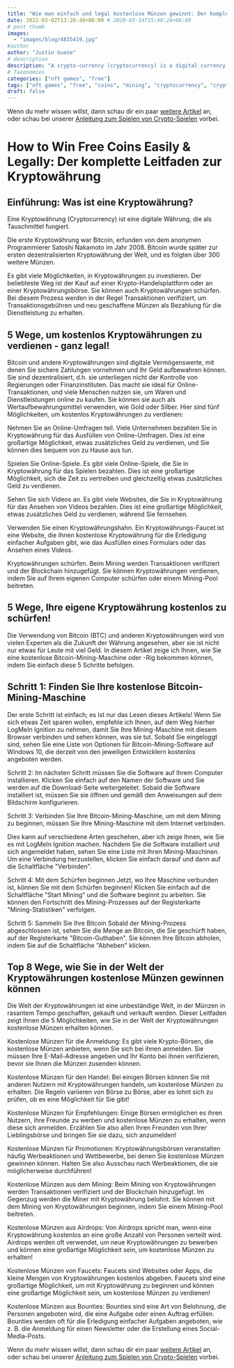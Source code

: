 ```yaml
---
title: "Wie man einfach und legal kostenlose Münzen gewinnt: Der komplette Leitfaden zur Kryptowährung"
date: 2022-03-02T13:28:49+06:00 # 2020-03-14T15:40:24+06:00
# post thumb
images:
  - "images/blog/4835419.jpg"
#author
author: "Justin Guese"
# description
description: "A crypto-currency (cryptocurrency) is a digital currency that functions as a medium of exchange."
# Taxonomies
categories: ["nft games", "free"]
tags: ["nft games", "free", "coins", "mining", "cryptocurrency", "crypto-currency", "bitcoin"]
draft: false
---
```



Wenn du mehr wissen willst, dann schau dir ein paar [weitere Artikel](/blog/) an, oder schau bei unserer [Anleitung zum Spielen von Crypto-Spielen](/services/how-do-i-get-started/) vorbei.

# How to Win Free Coins Easily & Legally: Der komplette Leitfaden zur Kryptowährung

## Einführung: Was ist eine Kryptowährung?

Eine Kryptowährung (Cryptocurrency) ist eine digitale Währung, die als Tauschmittel fungiert.

Die erste Kryptowährung war Bitcoin, erfunden von dem anonymen Programmierer Satoshi Nakamoto im Jahr 2008. Bitcoin wurde später zur ersten dezentralisierten Kryptowährung der Welt, und es folgten über 300 weitere Münzen.

Es gibt viele Möglichkeiten, in Kryptowährungen zu investieren. Der beliebteste Weg ist der Kauf auf einer Krypto-Handelsplattform oder an einer Kryptowährungsbörse. Sie können auch Kryptowährungen schürfen. Bei diesem Prozess werden in der Regel Transaktionen verifiziert, um Transaktionsgebühren und neu geschaffene Münzen als Bezahlung für die Dienstleistung zu erhalten.

## 5 Wege, um kostenlos Kryptowährungen zu verdienen - ganz legal!

Bitcoin und andere Kryptowährungen sind digitale Vermögenswerte, mit denen Sie sichere Zahlungen vornehmen und Ihr Geld aufbewahren können. Sie sind dezentralisiert, d.h. sie unterliegen nicht der Kontrolle von Regierungen oder Finanzinstituten. Das macht sie ideal für Online-Transaktionen, und viele Menschen nutzen sie, um Waren und Dienstleistungen online zu kaufen. Sie können sie auch als Wertaufbewahrungsmittel verwenden, wie Gold oder Silber. Hier sind fünf Möglichkeiten, um kostenlos Kryptowährungen zu verdienen:

Nehmen Sie an Online-Umfragen teil. Viele Unternehmen bezahlen Sie in Kryptowährung für das Ausfüllen von Online-Umfragen. Dies ist eine großartige Möglichkeit, etwas zusätzliches Geld zu verdienen, und Sie können dies bequem von zu Hause aus tun. 

Spielen Sie Online-Spiele. Es gibt viele Online-Spiele, die Sie in Kryptowährung für das Spielen bezahlen. Dies ist eine großartige Möglichkeit, sich die Zeit zu vertreiben und gleichzeitig etwas zusätzliches Geld zu verdienen. 

Sehen Sie sich Videos an. Es gibt viele Websites, die Sie in Kryptowährung für das Ansehen von Videos bezahlen. Dies ist eine großartige Möglichkeit, etwas zusätzliches Geld zu verdienen, während Sie fernsehen. 

Verwenden Sie einen Kryptowährungshahn. Ein Kryptowährungs-Faucet ist eine Website, die Ihnen kostenlose Kryptowährung für die Erledigung einfacher Aufgaben gibt, wie das Ausfüllen eines Formulars oder das Ansehen eines Videos. 

Kryptowährungen schürfen. Beim Mining werden Transaktionen verifiziert und der Blockchain hinzugefügt. Sie können Kryptowährungen verdienen, indem Sie auf Ihrem eigenen Computer schürfen oder einem Mining-Pool beitreten.

## 5 Wege, Ihre eigene Kryptowährung kostenlos zu schürfen!

Die Verwendung von Bitcoin (BTC) und anderen Kryptowährungen wird von vielen Experten als die Zukunft der Währung angesehen, aber sie ist nicht nur etwas für Leute mit viel Geld. In diesem Artikel zeige ich Ihnen, wie Sie eine kostenlose Bitcoin-Mining-Maschine oder -Rig bekommen können, indem Sie einfach diese 5 Schritte befolgen.

## Schritt 1: Finden Sie Ihre kostenlose Bitcoin-Mining-Maschine

Der erste Schritt ist einfach; es ist nur das Lesen dieses Artikels! Wenn Sie sich etwas Zeit sparen wollen, empfehle ich Ihnen, auf dem Weg hierher LogMeIn Ignition zu nehmen, damit Sie Ihre Mining-Maschine mit diesem Browser verbinden und sehen können, was sie tut. Sobald Sie eingeloggt sind, sehen Sie eine Liste von Optionen für Bitcoin-Mining-Software auf Windows 10, die derzeit von den jeweiligen Entwicklern kostenlos angeboten werden.

Schritt 2: Im nächsten Schritt müssen Sie die Software auf Ihrem Computer installieren. Klicken Sie einfach auf den Namen der Software und Sie werden auf die Download-Seite weitergeleitet. Sobald die Software installiert ist, müssen Sie sie öffnen und gemäß den Anweisungen auf dem Bildschirm konfigurieren. 

Schritt 3: Verbinden Sie Ihre Bitcoin-Mining-Maschine, um mit dem Mining zu beginnen, müssen Sie Ihre Mining-Maschine mit dem Internet verbinden. 

Dies kann auf verschiedene Arten geschehen, aber ich zeige Ihnen, wie Sie es mit LogMeIn Ignition machen. Nachdem Sie die Software installiert und sich angemeldet haben, sehen Sie eine Liste mit Ihren Mining-Maschinen. Um eine Verbindung herzustellen, klicken Sie einfach darauf und dann auf die Schaltfläche "Verbinden".

Schritt 4: Mit dem Schürfen beginnen Jetzt, wo Ihre Maschine verbunden ist, können Sie mit dem Schürfen beginnen! Klicken Sie einfach auf die Schaltfläche "Start Mining" und die Software beginnt zu arbeiten. Sie können den Fortschritt des Mining-Prozesses auf der Registerkarte "Mining-Statistiken" verfolgen. 

Schritt 5: Sammeln Sie Ihre Bitcoin Sobald der Mining-Prozess abgeschlossen ist, sehen Sie die Menge an Bitcoin, die Sie geschürft haben, auf der Registerkarte "Bitcoin-Guthaben". Sie können Ihre Bitcoin abholen, indem Sie auf die Schaltfläche "Abheben" klicken.

## Top 8 Wege, wie Sie in der Welt der Kryptowährungen kostenlose Münzen gewinnen können

Die Welt der Kryptowährungen ist eine unbeständige Welt, in der Münzen in rasantem Tempo geschaffen, gekauft und verkauft werden. Dieser Leitfaden zeigt Ihnen die 5 Möglichkeiten, wie Sie in der Welt der Kryptowährungen kostenlose Münzen erhalten können. 

Kostenlose Münzen für die Anmeldung: Es gibt viele Krypto-Börsen, die kostenlose Münzen anbieten, wenn Sie sich bei ihnen anmelden. Sie müssen Ihre E-Mail-Adresse angeben und Ihr Konto bei ihnen verifizieren, bevor sie Ihnen die Münzen zusenden können. 

Kostenlose Münzen für den Handel: Bei einigen Börsen können Sie mit anderen Nutzern mit Kryptowährungen handeln, um kostenlose Münzen zu erhalten. Die Regeln variieren von Börse zu Börse, aber es lohnt sich zu prüfen, ob es eine Möglichkeit für Sie gibt! 

Kostenlose Münzen für Empfehlungen: Einige Börsen ermöglichen es ihren Nutzern, ihre Freunde zu werben und kostenlose Münzen zu erhalten, wenn diese sich anmelden. Erzählen Sie also allen Ihren Freunden von Ihrer Lieblingsbörse und bringen Sie sie dazu, sich anzumelden! 

Kostenlose Münzen für Promotionen: Kryptowährungsbörsen veranstalten häufig Werbeaktionen und Wettbewerbe, bei denen Sie kostenlose Münzen gewinnen können. Halten Sie also Ausschau nach Werbeaktionen, die sie möglicherweise durchführen! 

Kostenlose Münzen aus dem Mining: Beim Mining von Kryptowährungen werden Transaktionen verifiziert und der Blockchain hinzugefügt. Im Gegenzug werden die Miner mit Kryptowährung belohnt. Sie können mit dem Mining von Kryptowährungen beginnen, indem Sie einem Mining-Pool beitreten.

Kostenlose Münzen aus Airdrops: Von Airdrops spricht man, wenn eine Kryptowährung kostenlos an eine große Anzahl von Personen verteilt wird. Airdrops werden oft verwendet, um neue Kryptowährungen zu bewerben und können eine großartige Möglichkeit sein, um kostenlose Münzen zu erhalten! 

Kostenlose Münzen von Faucets: Faucets sind Websites oder Apps, die kleine Mengen von Kryptowährungen kostenlos abgeben. Faucets sind eine großartige Möglichkeit, um mit Kryptowährung zu beginnen und können eine großartige Möglichkeit sein, um kostenlose Münzen zu verdienen! 

Kostenlose Münzen aus Bounties: Bounties sind eine Art von Belohnung, die Personen angeboten wird, die eine Aufgabe oder einen Auftrag erfüllen. Bounties werden oft für die Erledigung einfacher Aufgaben angeboten, wie z. B. die Anmeldung für einen Newsletter oder die Erstellung eines Social-Media-Posts.

Wenn du mehr wissen willst, dann schau dir ein paar [weitere Artikel](/blog/) an, oder schau bei unserer [Anleitung zum Spielen von Crypto-Spielen](/services/how-do-i-get-started/) vorbei.


